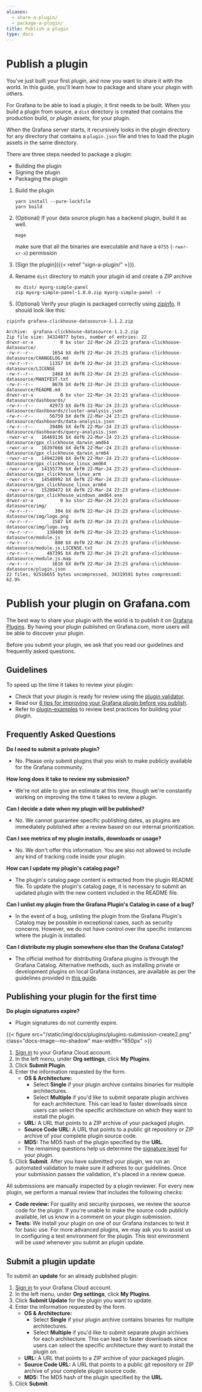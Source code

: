 ```yaml
---
aliases:
  - share-a-plugin/
  - package-a-plugin/
title: Publish a plugin
type: docs
---
```


# Publish a plugin

You've just built your first plugin, and now you want to share it with the world. In this guide, you'll learn how to package and share your plugin with others.

For Grafana to be able to load a plugin, it first needs to be built. When you build a plugin from source, a `dist` directory is created that contains the production build, or _plugin assets_, for your plugin.

When the Grafana server starts, it recursively looks in the plugin directory for any directory that contains a `plugin.json` file and tries to load the plugin assets in the same directory.

There are three steps needed to package a plugin:

- Building the plugin
- Signing the plugin
- Packaging the plugin

1. Build the plugin

   ```
   yarn install --pure-lockfile
   yarn build
   ```

1. (Optional) If your data source plugin has a backend plugin, build it as well.

   ```
   mage
   ```

   make sure that all the binaries are executable and have a `0755` (`-rwxr-xr-x`) permission

1. [Sign the plugin]({{< relref "sign-a-plugin/" >}}).

1. Rename `dist` directory to match your plugin id and create a ZIP archive

   ```
   mv dist/ myorg-simple-panel
   zip myorg-simple-panel-1.0.0.zip myorg-simple-panel -r
   ```

1. (Optional) Verify your plugin is packaged correctly using [zipinfo](https://linux.die.net/man/1/zipinfo). It should look like this:

```
zipinfo grafana-clickhouse-datasource-1.1.2.zip

Archive:  grafana-clickhouse-datasource-1.1.2.zip
Zip file size: 34324077 bytes, number of entries: 22
drwxr-xr-x          0 bx stor 22-Mar-24 23:23 grafana-clickhouse-datasource/
-rw-r--r--       1654 bX defN 22-Mar-24 23:23 grafana-clickhouse-datasource/CHANGELOG.md
-rw-r--r--      11357 bX defN 22-Mar-24 23:23 grafana-clickhouse-datasource/LICENSE
-rw-r--r--       2468 bX defN 22-Mar-24 23:23 grafana-clickhouse-datasource/MANIFEST.txt
-rw-r--r--       8678 bX defN 22-Mar-24 23:23 grafana-clickhouse-datasource/README.md
drwxr-xr-x          0 bx stor 22-Mar-24 23:23 grafana-clickhouse-datasource/dashboards/
-rw-r--r--      42973 bX defN 22-Mar-24 23:23 grafana-clickhouse-datasource/dashboards/cluster-analysis.json
-rw-r--r--      56759 bX defN 22-Mar-24 23:23 grafana-clickhouse-datasource/dashboards/data-analysis.json
-rw-r--r--      39406 bX defN 22-Mar-24 23:23 grafana-clickhouse-datasource/dashboards/query-analysis.json
-rwxr-xr-x   16469136 bX defN 22-Mar-24 23:23 grafana-clickhouse-datasource/gpx_clickhouse_darwin_amd64
-rwxr-xr-x   16397666 bX defN 22-Mar-24 23:23 grafana-clickhouse-datasource/gpx_clickhouse_darwin_arm64
-rwxr-xr-x   14942208 bX defN 22-Mar-24 23:23 grafana-clickhouse-datasource/gpx_clickhouse_linux_amd64
-rwxr-xr-x   14155776 bX defN 22-Mar-24 23:23 grafana-clickhouse-datasource/gpx_clickhouse_linux_arm
-rwxr-xr-x   14548992 bX defN 22-Mar-24 23:23 grafana-clickhouse-datasource/gpx_clickhouse_linux_arm64
-rwxr-xr-x   15209472 bX defN 22-Mar-24 23:23 grafana-clickhouse-datasource/gpx_clickhouse_windows_amd64.exe
drwxr-xr-x          0 bx stor 22-Mar-24 23:23 grafana-clickhouse-datasource/img/
-rw-r--r--        304 bX defN 22-Mar-24 23:23 grafana-clickhouse-datasource/img/logo.png
-rw-r--r--       1587 bX defN 22-Mar-24 23:23 grafana-clickhouse-datasource/img/logo.svg
-rw-r--r--     138400 bX defN 22-Mar-24 23:23 grafana-clickhouse-datasource/module.js
-rw-r--r--        808 bX defN 22-Mar-24 23:23 grafana-clickhouse-datasource/module.js.LICENSE.txt
-rw-r--r--     487395 bX defN 22-Mar-24 23:23 grafana-clickhouse-datasource/module.js.map
-rw-r--r--       1616 bX defN 22-Mar-24 23:23 grafana-clickhouse-datasource/plugin.json
22 files, 92516655 bytes uncompressed, 34319591 bytes compressed:  62.9%
```

# Publish your plugin on Grafana.com

The best way to share your plugin with the world is to publish it on [Grafana Plugins](https://grafana.com/plugins). By having your plugin published on Grafana.com, more users will be able to discover your plugin.

Before you submit your plugin, we ask that you read our guidelines and frequently asked questions.

## Guidelines

To speed up the time it takes to review your plugin:

- Check that your plugin is ready for review using the [plugin validator](https://github.com/grafana/plugin-validator).
- Read our [6 tips for improving your Grafana plugin before you publish](https://grafana.com/blog/2021/01/21/6-tips-for-improving-your-grafana-plugin-before-you-publish/).
- Refer to [plugin-examples](https://github.com/grafana/grafana-plugin-examples) to review best practices for building your plugin.

## Frequently Asked Questions

**Do I need to submit a private plugin?**

- No. Please only submit plugins that you wish to make publicly available for the Grafana community.

**How long does it take to review my submission?**

- We're not able to give an estimate at this time, though we're constantly working on improving the time it takes to review a plugin.

**Can I decide a date when my plugin will be published?**

- No. We cannot guarantee specific publishing dates, as plugins are immediately published after a review based on our internal prioritization.

**Can I see metrics of my plugin installs, downloads or usage?**

- No. We don't offer this information. You are also not allowed to include any kind of tracking code inside your plugin.

**How can I update my plugin's catalog page?**

- The plugin's catalog page content is extracted from the plugin README file. To update the plugin's catalog page, it is necessary to submit an updated plugin with the new content included in the README file.

**Can I unlist my plugin from the Grafana Plugin's Catalog in case of a bug?**

- In the event of a bug, unlisting the plugin from the Grafana Plugin's Catalog may be possible in exceptional cases, such as security concerns. However, we do not have control over the specific instances where the plugin is installed.

**Can I distribute my plugin somewhere else than the Grafana Catalog?**

- The official method for distributing Grafana plugins is through the Grafana Catalog. Alternative methods, such as installing private or development plugins on local Grafana instances, are available as per the guidelines provided in [this guide](https://grafana.com/docs/grafana/latest/administration/plugin-management/#install-plugin-on-local-grafana).

## Publishing your plugin for the first time

**Do plugin signatures expire?**

- Plugin signatures do not currently expire.

{{< figure src="/static/img/docs/plugins/plugins-submission-create2.png" class="docs-image--no-shadow" max-width="650px" >}}

1. [Sign in](https://grafana.com/auth/sign-in) to your Grafana Cloud account.
1. In the left menu, under **Org settings**, click **My Plugins**.
1. Click **Submit Plugin**.
1. Enter the information requested by the form.
   - **OS & Architecture:**
     - Select **Single** if your plugin archive contains binaries for multiple architectures.
     - Select **Multiple** if you'd like to submit separate plugin archives for each architecture. This can lead to faster downloads since users can select the specific architecture on which they want to install the plugin.
   - **URL:** A URL that points to a ZIP archive of your packaged plugin.
   - **Source Code URL:** A URL that points to a public git repository or ZIP archive of your complete plugin source code.
   - **MD5:** The MD5 hash of the plugin specified by the **URL**.
   - The remaining questions help us determine the [signature level](https://grafana.com/docs/grafana/latest/plugins/plugin-signatures/#plugin-signature-levels) for your plugin.
1. Click **Submit**.
   After you have submitted your plugin, we run an automated validation to make sure it adheres to our guidelines. Once your submission passes the validation, it's placed in a review queue.

All submissions are manually inspected by a plugin reviewer. For every new plugin, we perform a manual review that includes the following checks:

- **Code review:** For quality and security purposes, we review the source code for the plugin. If you're unable to make the source code publicly available, let us know in a comment on your plugin submission.
- **Tests:** We install your plugin on one of our Grafana instances to test it for basic use. For more advanced plugins, we may ask you to assist us in configuring a test environment for the plugin. This test environment will be used whenever you submit an plugin update.

## Submit a plugin update

To submit an **update** for an already published plugin:

1. [Sign in](https://grafana.com/auth/sign-in) to your Grafana Cloud account.
1. In the left menu, under **Org settings**, click **My Plugins**.
1. Click **Submit Update** for the plugin you want to update.
1. Enter the information requested by the form.
   - **OS & Architecture:**
     - Select **Single** if your plugin archive contains binaries for multiple architectures.
     - Select **Multiple** if you'd like to submit separate plugin archives for each architecture. This can lead to faster downloads since users can select the specific architecture they want to install the plugin on.
   - **URL:** A URL that points to a ZIP archive of your packaged plugin.
   - **Source Code URL:** A URL that points to a public git repository or ZIP archive of your complete plugin source code.
   - **MD5:** The MD5 hash of the plugin specified by the **URL**.
1. Click **Submit**.
